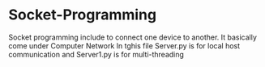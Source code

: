 # Socket-Programming
Socket programming include to connect one device to another. It basically come under Computer Network
In tghis file Server.py is for local host communication and Server1.py is for multi-threading

